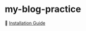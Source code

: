 # my-blog-practice

📘 [Installation Guide](https://github.com/CoolKidsCode/my-blog-practice/wiki/Installation)
